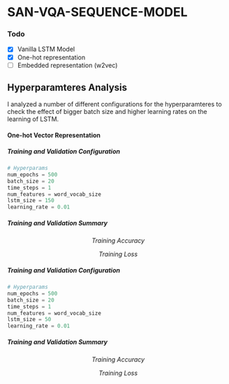 # SAN-VQA-SEQUENCE-MODEL

### Todo

- [x] Vanilla LSTM Model
- [x] One-hot representation
- [ ] Embedded representation (w2vec)

## Hyperparamteres Analysis

I analyzed a number of different configurations for the hyperparamteres to check the effect of bigger batch size and higher learning rates on the learning of LSTM.

#### One-hot Vector Representation

##### Training and Validation Configuration
```python
# Hyperparams
num_epochs = 500
batch_size = 20
time_steps = 1
num_features = word_vocab_size
lstm_size = 150
learning_rate = 0.01
```

##### Training and Validation Summary

<p align="center">
    <img src="https://github.com/aligholami/SAN-VQA-SEQUENCE-MODEL/raw/master/diagram/one-hot/train-acc.png" alt>
    <em>Training Accuracy</em>
</p>

<p align="center">
    <img src="https://github.com/aligholami/SAN-VQA-SEQUENCE-MODEL/raw/master/diagram/one-hot/train-loss.png" alt>
    <em>Training Loss</em>
</p>


##### Training and Validation Configuration
```python
# Hyperparams
num_epochs = 500
batch_size = 20
time_steps = 1
num_features = word_vocab_size
lstm_size = 50
learning_rate = 0.01
```

##### Training and Validation Summary

<p align="center">
    <img src="https://github.com/aligholami/SAN-VQA-SEQUENCE-MODEL/raw/master/diagram/one-hot/train-acc-smaller-lstm-size.png" alt>
    <em>Training Accuracy</em>
</p>

<p align="center">
    <img src="https://github.com/aligholami/SAN-VQA-SEQUENCE-MODEL/raw/master/diagram/one-hot/train-loss-smaller-lstm-size.png" alt>
    <em>Training Loss</em>
</p>
